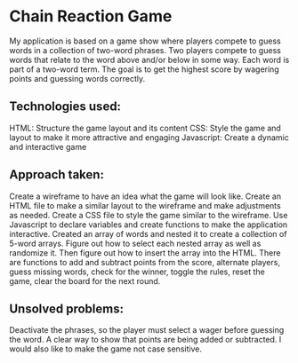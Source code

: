 # Chain Reaction Game

My application is based on a game show where players compete to guess words in a collection of two-word phrases. Two players compete to guess words that relate to the word above and/or below in some way. Each word is part of a two-word term. The goal is to get the highest score by wagering points and guessing words correctly.

## Technologies used:

HTML: Structure the game layout and its content
CSS: Style the game and layout to make it more attractive and engaging
Javascript: Create a dynamic and interactive game

## Approach taken:

Create a wireframe to have an idea what the game will look like.
Create an HTML file to make a similar layout to the wireframe and make adjustments as needed.
Create a CSS file to style the game similar to the wireframe.
Use Javascript to declare variables and create functions to make the application interactive.
Created an array of words and nested it to create a collection of 5-word arrays.
Figure out how to select each nested array as well as randomize it.
Then figure out how to insert the array into the HTML.
There are functions to add and subtract points from the score, alternate players, guess missing words, check for the winner, toggle the rules, reset the game, clear the board for the next round.

## Unsolved problems:

Deactivate the phrases, so the player must select a wager before guessing the word.
A clear way to show that points are being added or subtracted.
I would also like to make the game not case sensitive.
